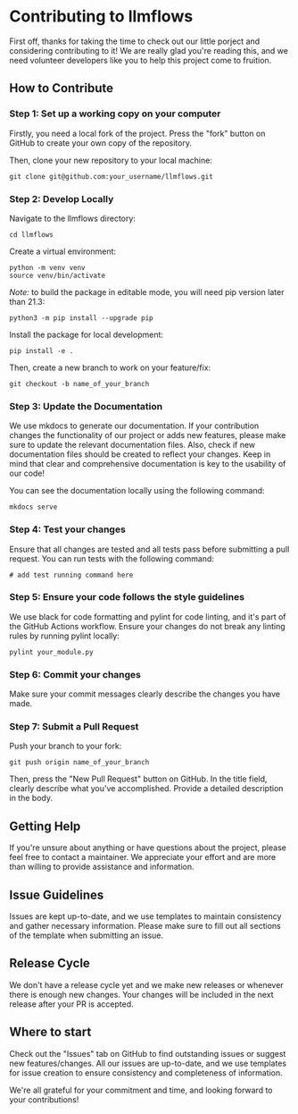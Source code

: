 # Contributing to llmflows

First off, thanks for taking the time to check out our little porject and considering contributing to it! We are really glad you're reading this, and we need volunteer developers like you to help this project come to fruition.

## How to Contribute

### Step 1: Set up a working copy on your computer

Firstly, you need a local fork of the project. Press the "fork" button on GitHub to create your own copy of the repository.

Then, clone your new repository to your local machine:

```
git clone git@github.com:your_username/llmflows.git
```

### Step 2: Develop Locally

Navigate to the llmflows directory:

```
cd llmflows
```
Create a virtual environment:

```
python -m venv venv
source venv/bin/activate
```

*Note:* to build the package in editable mode, you will need pip version later than 21.3:

```commandline
python3 -m pip install --upgrade pip
```

Install the package for local development:

```
pip install -e .
```

Then, create a new branch to work on your feature/fix:

```
git checkout -b name_of_your_branch
```

### Step 3: Update the Documentation

We use mkdocs to generate our documentation. If your contribution changes the functionality of our project or adds new features, please make sure to update the relevant documentation files. Also, check if new documentation files should be created to reflect your changes. Keep in mind that clear and comprehensive documentation is key to the usability of our code!

You can see the documentation locally using the following command:

```
mkdocs serve
```

### Step 4: Test your changes

Ensure that all changes are tested and all tests pass before submitting a pull request. 
You can run tests with the following command:

```
# add test running command here
```

### Step 5: Ensure your code follows the style guidelines

We use black for code formatting and pylint for code linting, and it's part of the GitHub Actions workflow. Ensure your changes do not break any linting rules by running pylint locally:

```
pylint your_module.py
```

### Step 6: Commit your changes

Make sure your commit messages clearly describe the changes you have made.

### Step 7: Submit a Pull Request

Push your branch to your fork:

```
git push origin name_of_your_branch
```

Then, press the "New Pull Request" button on GitHub. In the title field, clearly describe what you've accomplished. Provide a detailed description in the body.

## Getting Help

If you're unsure about anything or have questions about the project, please feel free to contact a maintainer. We appreciate your effort and are more than willing to provide assistance and information.

## Issue Guidelines

Issues are kept up-to-date, and we use templates to maintain consistency and gather necessary information. Please make sure to fill out all sections of the template when submitting an issue.

## Release Cycle

We don't have a release cycle yet and we make new releases or whenever there is enough new changes. Your changes will be included in the next release after your PR is accepted.

## Where to start

Check out the "Issues" tab on GitHub to find outstanding issues or suggest new features/changes. All our issues are up-to-date, and we use templates for issue creation to ensure consistency and completeness of information.

We're all grateful for your commitment and time, and looking forward to your contributions!
